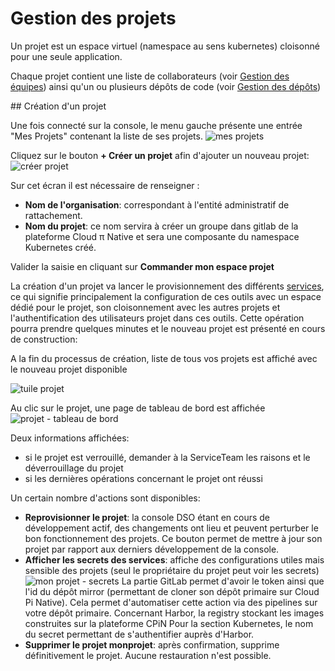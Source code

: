 # Gestion des projets

Un projet est un espace virtuel (namespace au sens kubernetes) cloisonné pour une seule application.

Chaque projet contient une liste de collaborateurs (voir [Gestion des équipes](/guide/team)) ainsi qu'un ou plusieurs dépôts de code (voir [Gestion des dépôts](/guide/repositories-management.md))

## Création d'un projet

Une fois connecté sur la console, le menu gauche présente une entrée "Mes Projets" contenant la liste de ses projets.
![mes projets](/img/tuto/2tuto-mes-projets.png)

Cliquez sur le bouton **+ Créer un projet** afin d'ajouter un nouveau projet:
![créer projet](/img/guide/project/create_project.png)

Sur cet écran il est nécessaire de renseigner :

- **Nom de l'organisation**: correspondant à l'entité administratif de rattachement.
- **Nom du projet**: ce nom servira à créer un groupe dans gitlab de la plateforme Cloud π Native et sera une composante du namespace Kubernetes créé.

Valider la saisie en cliquant sur **Commander mon espace projet**

La création d'un projet va lancer le provisionnement des différents [services](/platform/introduction.html#services-core-proposes-par-la-plateforme), ce qui signifie principalement la configuration de ces outils avec un espace dédié pour le projet, son cloisonnement avec les autres projets et l'authentification des utilisateurs projet dans ces outils. Cette opération pourra prendre quelques minutes et le nouveau projet est présenté en cours de construction:

A la fin du processus de création, liste de tous vos projets est affiché avec le nouveau projet disponible

![tuile projet](/img/guide/project/monprojettuile.png)

Au clic sur le projet, une page de tableau de bord est affichée
![projet - tableau de bord](/img/guide/project/monprojet_tableaudebord.png)

Deux informations affichées:

- si le projet est verrouillé, demander à la ServiceTeam les raisons et le déverrouillage du projet
- si les dernières opérations concernant le projet ont réussi

Un certain nombre d'actions sont disponibles:

- **Reprovisionner le projet**: la console DSO étant en cours de développement actif, des changements ont lieu et peuvent perturber le bon fonctionnement des projets. Ce bouton permet de mettre à jour son projet par rapport aux derniers développement de la console.
- **Afficher les secrets des services**: affiche des configurations utiles mais sensible des projets (seul le propriétaire du projet peut voir les secrets)
![mon projet - secrets](/img/guide/project/monprojet_secrets.png)
La partie GitLab permet d'avoir le token ainsi que l'id du dépôt mirror (permettant de cloner son dépôt primaire sur Cloud Pi Native). Cela permet d'automatiser cette action via des pipelines sur votre dépôt primaire.
Concernant Harbor, la registry stockant les images construites sur la plateforme CPiN
Pour la section Kubernetes, le nom du secret permettant de s'authentifier auprès d'Harbor.
- **Supprimer le projet monprojet**: après confirmation, supprime définitivement le projet. Aucune restauration n'est possible.

